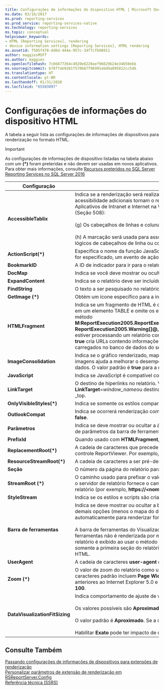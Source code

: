 ```yaml
---
title: Configurações de informações do dispositivo HTML | Microsoft Docs
ms.date: 03/16/2017
ms.prod: reporting-services
ms.prod_service: reporting-services-native
ms.technology: reporting-services
ms.topic: conceptual
helpviewer_keywords:
- HTML [Reporting Services], rendering
- device information settings [Reporting Services], HTML rendering
ms.assetid: f505f478-dd6d-444a-957c-34f7cfb98911
author: maggiesMSFT
ms.author: maggies
ms.openlocfilehash: 7c0d477364c4920e8220aef96629b24e34650ebb
ms.sourcegitcommit: b78f7ab9281f570b87f96991ebd9a095812cc546
ms.translationtype: HT
ms.contentlocale: pt-BR
ms.lasthandoff: 01/31/2020
ms.locfileid: "65503097"
---
```

# <a name="html-device-information-settings"></a>Configurações de informações do dispositivo HTML
A tabela a seguir lista as configurações de informações de dispositivos para renderização no formato HTML.  
  
> [!IMPORTANT]  
>  As configurações de informações de dispositivo listadas na tabela abaixo com um **(\*)** foram preteridas e não devem ser usadas em novos aplicativos. Para obter mais informações, consulte [Recursos preteridos no SQL Server Reporting Services no SQL Server 2016](../reporting-services/deprecated-features-in-sql-server-reporting-services-ssrs.md)   
  
|Configuração|Valor|  
|-------------|-----------|  
|**AccessibleTablix**|Indica se a renderização será realizada com metadados de acessibilidade adicionais para uso com leitores de tela. Os metadados de acessibilidade adicionais tornam o relatório renderizado em conformidade com os seguintes padrões técnicos da seção "Informações e Aplicativos de Intranet e Internet na Web" (1194.22) do documento de Normas de Acessibilidade Eletrônica e de Tecnologia da Informação (Seção 508):<br /><br /> (g) Os cabeçalhos de linhas e colunas das tabelas de dados serão identificados.<br /><br /> (h) A marcação será usada para associar células de dados e células de cabeçalho de tabelas de dados que tenham dois ou mais níveis lógicos de cabeçalhos de linha ou coluna.|  
|**ActionScript(\*)**|Especifica o nome da função JavaScript a usar quando um evento de ação ocorre, como detalhar ou clicar no indicador. Se esse parâmetro for especificado, um evento de ação disparará a função JavaScript nomeada em vez de um postback para o servidor.|  
|**BookmarkID**|A ID de indicador para ir para o relatório.|  
|**DocMap**|Indica se você deve mostrar ou ocultar o mapa do documento do relatório. O valor padrão desse parâmetro é **true**.|  
|**ExpandContent**|Indica se o relatório deve ser incluído em uma estrutura de tabela que compacta o tamanho horizontal.|  
|**FindString**|O texto a ser pesquisado no relatório. O valor padrão desse parâmetro é uma cadeia de caracteres vazia.|  
|**GetImage (\*)**|Obtém um ícone específico para a interface de usuário do Visualizador de HTML.|  
|**HTMLFragment**|Indica se um fragmento de HTML é criado no lugar de um documento HTML completo. Um fragmento de HTML inclui o conteúdo do relatório em um elemento TABLE e omite os elementos HTML e BODY. O valor padrão é **false**. Se você estiver renderizando para HTML usando o método **M:ReportExecution2005.ReportExecutionService.Render(System.String,System.String,System.String@,System.String@,System.String@, ReportExecution2005.Warning[]@,System.String[]@)** da API SOAP, precisará definir essas informações de dispositivo para **true** se você estiver processando um relatório com imagens. A renderização usando SOAP com o conjunto de propriedade **HTMLFragment** definido como **true** cria URLs contendo informações da sessão que podem ser usadas para solicitar imagens corretamente. As imagens devem ser recursos carregados no banco de dados do servidor de relatório.|  
|**ImageConsolidation**|Indica se o gráfico renderizado, mapa, medidor e imagens de medidor serão consolidados em uma única imagem grande. A consolidação de imagens ajuda a melhorar o desempenho do relatório no navegador do cliente quando o relatório contém muitos itens de visualização de dados. O valor padrão é **true** para a maioria dos navegadores modernos.|  
|**JavaScript**|Indica se JavaScript é compatível com o relatório renderizado. O valor padrão é **true**.|  
|**LinkTarget**|O destino de hiperlinks no relatório. Você pode destinar uma janela ou quadro fornecendo o nome da janela, como **LinkTarget**=*window_name*ou destinar uma nova janela usando **LinkTarget**=_blank. Outros nomes de destino válidos incluem _self, _parent e _top.|  
|**OnlyVisibleStyles(\*)**|Indica se somente os estilos compartilhados são gerados para a página renderizada atualmente.|  
|**OutlookCompat**|Indica se ocorrerá renderização com metadados extras que melhoram a aparência do relatório no Outlook. Para os demais, o valor padrão é **false**.|  
|**Parâmetros**|Indica se deve mostrar ou ocultar a área de parâmetros da barra de ferramentas. Se você definir esse parâmetro como um valor **true**, a área de parâmetros da barra de ferramentas será exibida. O valor padrão desse parâmetro é **true**.|  
|**PrefixId**|Quando usado com **HTMLFragment**, ele adiciona o prefixo especificado a todos os atributos **ID** no fragmento HTML que é criado.|  
|**ReplacementRoot(\*)**|A cadeia de caracteres que precede todos os links de detalhamento, alternância e indicadores no relatório quando forem renderizados fora do controle ReportViewer. Por exemplo, este é usado para redirecionar um clique do usuário a uma página personalizada.|  
|**ResourceStreamRoot(\*)**|A cadeia de caracteres a ser pré-demarcada na URL para todos os recursos de imagem, como imagens para alternância ou classificação.|  
|**Seção**|O número da página do relatório para renderizar. Um valor **0** indica que todas as seções do relatório serão renderizadas. O valor padrão é **1**.|  
|**StreamRoot (\*)**|O caminho usado para prefixar o valor do atributo **src** do elemento IMG no relatório de HTML retornado pelo servidor de relatório. Por padrão, o servidor de relatório fornece o caminho. Você pode usar essa configuração para especificar um caminho raiz para as imagens em um relatório (por exemplo, **https://\<nomedoservidor>/resources/companyimages**).|  
|**StyleStream**|Indica se os estilos e scripts são criados como um fluxo separado em vez de no documento. O valor padrão é **false**.|  
|**Barra de ferramentas**|Indica se deve mostrar ou ocultar a barra de ferramentas. O padrão desse parâmetro é **true**. Se o valor desse parâmetro for **false**, todas as demais opções (menos o mapa do documento) serão ignoradas. Se você omitir esse parâmetro, a barra de ferramentas será exibida automaticamente para renderizar formatos que dão suporte a ele.<br /><br /> A barra de ferramentas do Visualizador de Relatório é renderizada quando você usa o acesso de URL para renderizar um relatório. A barra de ferramentas não é renderizada por meio da API SOAP. Entretanto, a configuração de informações de dispositivo **Toolbar** afeta o modo como o relatório é exibido ao usar o método de SOAP **Render** . Se o valor desse parâmetro for **true** ao usar o SOAP para renderizar para HTML, somente a primeira seção do relatório será renderizada. Se o valor for **false**, o relatório HTML inteiro será renderizado como uma única página HTML.|  
|**UserAgent**|A cadeia de caracteres **user-agent** do navegador que faz a solicitação, a qual é encontrada na solicitação HTTP.|  
|**Zoom (\*)**|O valor de zoom do relatório como uma porcentagem de número inteiro ou uma constante de cadeia de caracteres. Os valores de cadeia de caracteres padrão incluem **Page Width** e **Whole Page**. Esse parâmetro é ignorado pelas versões do [!INCLUDE[msCoName](../includes/msconame-md.md)] Internet Explorer anteriores ao Internet Explorer 5.0 e por todos os navegadores que não são da[!INCLUDE[msCoName](../includes/msconame-md.md)] . O valor padrão desse parâmetro é **100**.|  
|**DataVisualizationFitSizing**|Indica comportamento de ajuste de visualização de dados quando dentro de um tablix. Isso inclui gráfico, medidor e mapa.<br /><br /> Os valores possíveis são **Aproximado** e **Exato**.<br /><br /> O valor padrão é **Aproximado**. Se a configuração for removida do arquivo **rsreportserver.config** , o comportamento padrão será **Exato**.<br /><br /> Habilitar **Exato** pode ter impacto de desempenho porque o processamento para determinar o tamanho exato pode levar mais tempo.|  
  
## <a name="see-also"></a>Consulte Também  
 [Passando configurações de informações de dispositivos para extensões de renderização](../reporting-services/report-server-web-service/net-framework/passing-device-information-settings-to-rendering-extensions.md)   
 [Personalizar parâmetros de extensão de renderização em RSReportServer.Config](../reporting-services/customize-rendering-extension-parameters-in-rsreportserver-config.md)   
 [Referência técnica &#40;SSRS&#41;](../reporting-services/technical-reference-ssrs.md)  
  
  
